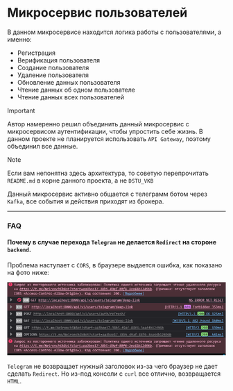 # Микросервис пользователей

В данном микросервисе находится логика работы с пользователями, а именно: 

- Регистрация
- Верификация пользователя
- Создание пользователя
- Удаление пользователя
- Обновление данных пользователя
- Чтение данных об одном пользователе
- Чтение данных всех пользователей

> [!IMPORTANT]
> Автор намеренно решил объединить данный микросервис с микросервисом аутентификации, чтобы упростить себе жизнь.
> В данном проекте не планируется использовать `API Gateway`, поэтому объединил все данные.

> [!NOTE]
> Если вам непонятна здесь архитектура, то советую перепрочитать `README.md` в корне данного проекта, а не `DSTU_VKB`

Данный микросервис активно общается с телеграмм ботом через `Kafka`, все события и действия приходят из брокера. 

--- 

### FAQ

#### Почему в случае перехода `Telegram` не делается `Redirect` на стороне `backend`.

Проблема наступает с `CORS`, в браузере выдается ошибка, как показано на фото ниже: 

![img.png](docs/img.png)

`Telegram` не возвращает нужный заголовок из-за чего браузер не дает сделать `Redirect`. Но из-под консоли с `curl` все отлично, возвращается `HTML`. 